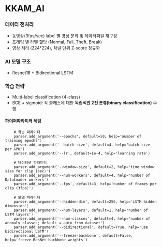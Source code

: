 # KKAM_AI
### 데이터 전처리
- 동영상(3fps/sec) label 별 영상 분리 및 데이터파일 재구성
- 프레임 별 라벨 할당 (Normal, Fall, Theft, Break)
- 영상 처리 (224*224), 채널 단위 Z-score 정규화

### AI 모델 구조
- Resnet18 + Bidirectional LSTM

### 학습 전략
- Multi-label classification (4-class)
- BCE + sigmoid: 각 클래스에 대한 **독립적인 2진 분류(binary classification)** 수행
#### 하이퍼파라미터 세팅
```
    # 학습 파라미터
    parser.add_argument('--epochs', default=50, help='number of training epochs')
    parser.add_argument('--batch-size', default=4, help='batch size per GPU')
    parser.add_argument('--lr', default=1e-4, help='learning rate')

    # 데이터셋 파라미터
    parser.add_argument('--window-size', default=2, help='time window size for clip (sec)')
    parser.add_argument('--num-workers', default=4, help='number of DataLoader workers')
    parser.add_argument('--fps', default=3, help='number of frames per clip (3fps)') 

    # 모델 파라미터
    parser.add_argument('--hidden-dim', default=256, help='LSTM hidden dimension')
    parser.add_argument('--num-layers', default=1, help='number of LSTM layers')
    parser.add_argument('--num-classes', default=4, help='number of anomaly classes; default = auto from dataset')
    parser.add_argument('--bidirectional', default=True, help='use bidirectional LSTM')
    parser.add_argument('--freeze-backbone', default=False, help='freeze ResNet backbone weights')


```
